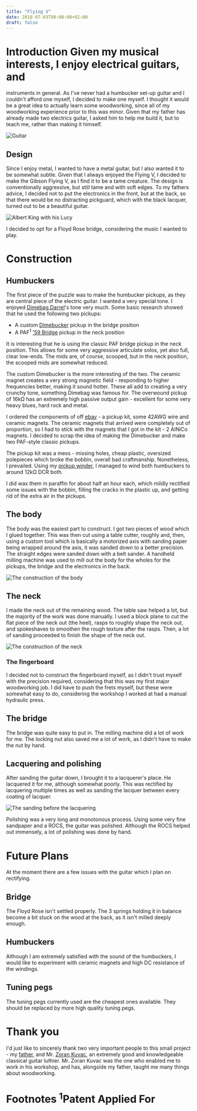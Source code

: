 ```yaml
---
title: "Flying V"
date: 2018-07-03T00:00:00+02:00
draft: false
---
```


# Introduction Given my musical interests, I enjoy electrical guitars, and
instruments in general. As I've never had a humbucker set-up guitar and I
couldn't afford one myself, I decided to make one myself. I thought it would be
a great idea to actually learn some woodworking, since all of my woodworking
experience prior to this was minor. Given that my father has already made two
electrics guitar, I asked him to help me build it, but to teach me, rather than
making it himself.

![Guitar](/img/flying-v/guitar.jpg)

## Design

Since I enjoy metal, I wanted to have a metal guitar, but I also wanted it to
be somewhat subtle. Given that I always enjoyed the Flying V, I decided to make
the Gibson Flying V, as I find it to be a tame creature. The design is
conventionally aggressive, but still tame and with soft edges. To my fathers
advice, I decided not to put the electronics in the front, but at the back, so
that there would be no distracting pickguard, which with the black lacquer,
turned out to be a beautiful guitar.

![Albert King with his
Lucy](https://memphisrocknsoul.files.wordpress.com/2014/02/albertkingalbertking02.jpg)

I decided to opt for a Floyd Rose bridge, considering the music I wanted to
play.

# Construction

## Humbuckers

The first piece of the puzzle was to make the humbucker pickups, as they are
central piece of the electric guitar. I wanted a very special tone. I enjoyed
[Dimebag Darrel](https://en.wikipedia.org/wiki/Dimebag_Darrell)'s tone very
much. Some basic research showed that he used the following two pickups:

* A custom [Dimebucker](https://www.seymourduncan.com/pickup/dimebucker) pickup
  in the bridge position
* A PAF<sup>1</sup> ['59
  Bridge](https://www.seymourduncan.com/pickup/59-bridge) pickup in the neck
position

It is interesting that he is using the classic PAF bridge pickup in the neck
position. This allows for some very aggressive articulate solos, yet also full,
clear low-ends. The mids are, of course, scooped, but in the neck position, the
scooped mids are somewhat reduced.

The custom Dimebucker is the more interesting of the two. The ceramic magnet
creates a very strong magnetic field - responding to higher frequencies better,
making it sound hotter. These all add to creating a very crunchy tone,
something Dimebag was famous for. The overwound pickup of 16kΩ has an extremely
high passive output gain - excellent for some very heavy blues, hard rock and
metal.

I ordered the components of off [ebay](https://www.ebay.com) - a pickup kit,
some 42AWG wire and ceramic magnets. The ceramic magnets that arrived were
completely out of proportion, so I had to stick with the magnets that I got in
the kit - 2 AlNiCo magnets. I decided to scrap the idea of making the
Dimebucker and make two PAF-style classic pickups.

The pickup kit was a mess - missing holes, cheap plastic, oversized polepieces
which broke the bobbin, overall bad craftmanship. Nonetheless, I prevailed.
Using my [pickup winder](/projects/pickup-winder), I managed to wind both
humbuckers to around 12kΩ DCR both. 

I did wax them in paraffin for about half an hour each, which mildly rectified
some issues with the bobbin, filling the cracks in the plastic up, and getting
rid of the extra air in the pickups.

## The body

The body was the easiest part to construct. I got two pieces of wood which I
glued together. This was then cut using a table cutter, roughly and, then,
using a custom tool which is basically a motorized axis with sanding paper
being wrapped around the axis, it was sanded down to a better precision. The
straight edges were sanded down with a belt sander. A handheld milling machine
was used to mill out the body for the wholes for the pickups, the bridge and
the electronics in the back.

![The construction of the body](/img/flying-v/body-construction.jpg)

## The neck

I made the neck out of the remaining wood. The table saw helped a lot, but the
majority of the work was done manually. I used a block plane to cut the flat
piece of the neck out (the heel), rasps to roughly shape the neck out, and
spokeshaves to smoothen the rough texture after the rasps. Then, a lot of
sanding proceeded to finish the shape of the neck out. 

![The construction of the neck](/img/flying-v/neck-construction.jpg)

### The fingerboard

I decided not to construct the fingerboard myself, as I didn't trust myself
with the precision required, considering that this was my first major
woodworking job. I did have to push the frets myself, but these were somewhat
easy to do, considering the workshop I worked at had a manual hydraulic press.

## The bridge

The bridge was quite easy to put in. The milling machine did a lot of work for
me. The locking nut also saved me a lot of work, as I didn't have to make the
nut by hand.

## Lacquering and polishing

After sanding the guitar down, I brought it to a lacquerer's place. He
lacquered it for me, although somewhat poorly. This was rectified by lacquering
multiple times as well as sanding the lacquer between every coating of lacquer.

![The sanding before the lacquering](/img/flying-v/polishing.jpg)

Polishing was a very long and monotonous process. Using some very fine
sandpaper and a ROCS, the guitar was polished. Although the ROCS helped out
immensely, a lot of polishing was done by hand.

# Future Plans

At the moment there are a few issues with the guitar which I plan on
rectifying.

## Bridge

The Floyd Rose isn't settled properly. The 3 springs holding it in balance
become a bit stuck on the wood at the back, as it isn't milled deeply enough.

## Humbuckers

Although I am extremely satisfied with the sound of the humbuckers, I would
like to experiment with ceramic magnets and high DC resistance of the windings.

## Tuning pegs

The tuning pegs currently used are the cheapest ones available. They should be
replaced by more high quality tuning pegs.

# Thank you

I'd just like to sincerely thank two very important people to this small
project - my [father](https://www.dragovejnovic.com), and Mr. [Zoran
Kuvac](https://www.guitarsalon.com/store/p4742-2015-zoran-kuvac-cdar.html), an
extremely good and knowledgeable classical guitar luthier. Mr. Zoran Kuvac was
the one who enabled me to work in his workshop, and has, alongside my father,
taught me many things about woodworking.

# Footnotes <sup>1</sup>Patent Applied For
